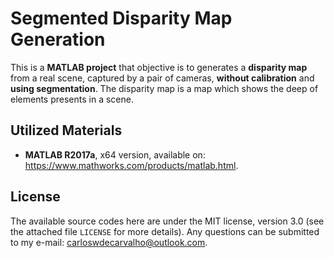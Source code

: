 # Segmented Disparity Map Generation

This is a **MATLAB project** that objective is to generates a **disparity map** from a real scene, captured by a pair of cameras, **without calibration** and **using segmentation**. The disparity map is a map which shows the deep of elements presents in a scene. 

## Utilized Materials

- **MATLAB R2017a**, x64 version, available on: https://www.mathworks.com/products/matlab.html.

## License

The available source codes here are under the MIT license, version 3.0 (see the attached file `LICENSE` for more details). Any questions can be submitted to my e-mail: carloswdecarvalho@outlook.com.
